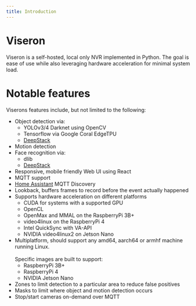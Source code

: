 ```yaml
---
title: Introduction
---
```


# Viseron

Viseron is a self-hosted, local only NVR implemented in Python.
The goal is ease of use while also leveraging hardware acceleration for minimal system load.

# Notable features

Viserons features include, but not limited to the following:

- Object detection via:
  - YOLOv3/4 Darknet using OpenCV
  - Tensorflow via Google Coral EdgeTPU
  - [DeepStack](https://docs.deepstack.cc/)
- Motion detection
- Face recognition via:
  - dlib
  - [DeepStack](https://docs.deepstack.cc/)
- Responsive, mobile friendly Web UI using React
- MQTT support
- [Home Assistant](https://home-assistant.io) MQTT Discovery
- Lookback, buffers frames to record before the event actually happened
- Supports hardware acceleration on different platforms
  - CUDA for systems with a supported GPU
  - OpenCL
  - OpenMax and MMAL on the RaspberryPi 3B+
  - video4linux on the RaspberryPi 4
  - Intel QuickSync with VA-API
  - NVIDIA video4linux2 on Jetson Nano
- Multiplatform, should support any amd64, aarch64 or armhf machine running Linux.<br></br>
  Specific images are built to support:
  - RaspberryPi 3B+
  - RaspberryPi 4
  - NVIDIA Jetson Nano
- Zones to limit detection to a particular area to reduce false positives
- Masks to limit where object and motion detection occurs
- Stop/start cameras on-demand over MQTT
